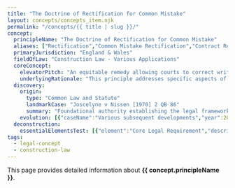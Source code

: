 ```yaml
---
title: "The Doctrine of Rectification for Common Mistake"
layout: concepts/concepts_item.njk
permalink: "/concepts/{{ title | slug }}/"
concept:
  principleName: "The Doctrine of Rectification for Common Mistake"
  aliases: ["Rectification","Common Mistake Rectification","Contract Rectification","Mutual Mistake"]
  primaryJurisdiction: "England & Wales"
  fieldOfLaw: "Construction Law - Various Applications"
  coreConcept:
    elevatorPitch: "An equitable remedy allowing courts to correct written contracts that fail to record the parties' true common intention due to mistake."
    underlyingRationale: "This principle addresses specific aspects of construction law relationships and liabilities, providing structured legal framework for the doctrine of rectification for common mistake issues."
  discovery:
    origin:
      type: "Common Law and Statute"
      landmarkCase: "Joscelyne v Nissen [1970] 2 QB 86"
      summary: "Foundational authority establishing the legal framework for the doctrine of rectification for common mistake in construction and commercial law contexts."
    evolution: [{"caseName":"Various subsequent developments","year":2000,"contribution":"Continued judicial and legislative refinement of the principle's application and scope in modern construction law."}]
  deconstruction:
    essentialElementsTest: [{"element":"Core Legal Requirement","description":"The fundamental requirement that must be established to successfully apply the doctrine of rectification for common mistake in construction law contexts."},{"element":"Factual Foundation","description":"The specific factual circumstances that must exist to trigger application of this legal principle."},{"element":"Legal Consequence Test","description":"The test for determining when the principle's legal consequences should apply to the particular circumstances."}]
tags: 
  - legal-concept
  - construction-law
---
```


This page provides detailed information about **{{ concept.principleName }}**.

